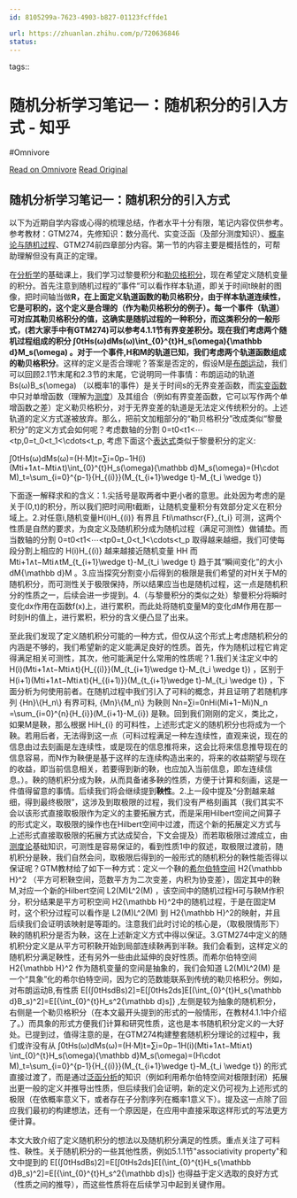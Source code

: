 ```yaml
---
id: 8105299a-7623-4903-b827-01123fcffde1

url: https://zhuanlan.zhihu.com/p/720636846
status:
---
```



tags:: 

# 随机分析学习笔记一：随机积分的引入方式 - 知乎
#Omnivore

[Read on Omnivore](https://omnivore.app/me/-192092794d1)
[Read Original](https://zhuanlan.zhihu.com/p/720636846)

## 随机分析学习笔记一：随机积分的引入方式

 以下为近期自学内容或心得的梳理总结，作者水平十分有限，笔记内容仅供参考。参考教材：GTM274，先修知识：数分高代、实变泛函（及部分测度知识）、[概率论与随机过程](https://zhida.zhihu.com/search?q=%E6%A6%82%E7%8E%87%E8%AE%BA%E4%B8%8E%E9%9A%8F%E6%9C%BA%E8%BF%87%E7%A8%8B&zhida%5Fsource=entity&is%5Fpreview=1)、GTM274前四章部分内容。第一节的内容主要是概括性的，可帮助理解但没有真正的定理。

 在[分析学](https://zhida.zhihu.com/search?q=%E5%88%86%E6%9E%90%E5%AD%A6&zhida%5Fsource=entity&is%5Fpreview=1)的基础课上，我们学习过黎曼积分和[勒贝格积分](https://zhida.zhihu.com/search?q=%E5%8B%92%E8%B4%9D%E6%A0%BC%E7%A7%AF%E5%88%86&zhida%5Fsource=entity&is%5Fpreview=1)，现在希望定义随机变量的积分。首先注意到随机过程的”事件“可以看作样本轨道，即关于时间t映射的图像，把时间轴当做**R，**在上面定义轨道函数的勒贝格积分，由于样本轨道连续性，它是可积的，这个定义是合理的（作为勒贝格积分的例子）。每一个事件（轨道）可对应其勒贝格积分的值，这确实是随机过程的一种积分，而这类积分的一般形式，(若大家手中有GTM274)可以参考4.1.1节有界变差积分。现在我们考虑两个随机过程组成的积分 ∫0tHs(ω)dMs(ω)\\int\_{0}^{t}H\_s(\\omega){\\mathbb d}M\_s(\\omega) 。对于一个事件,H和M的轨道已知，我们考虑两个轨道函数组成的**勒贝格积分**。这样的定义是否合理呢？答案是否定的，假设M是[布朗运动](https://zhida.zhihu.com/search?q=%E5%B8%83%E6%9C%97%E8%BF%90%E5%8A%A8&zhida%5Fsource=entity&is%5Fpreview=1)，我们可以回顾2.1节末尾和2.3节的末尾，它说明同一件事情：布朗运动的轨道 Bs(ω)B\_s(\\omega) （以概率1的事件）是关于时间s的无界变差函数，而[实变函数](https://zhida.zhihu.com/search?q=%E5%AE%9E%E5%8F%98%E5%87%BD%E6%95%B0&zhida%5Fsource=entity&is%5Fpreview=1)中只对单增函数（理解为[测度](https://zhida.zhihu.com/search?q=%E6%B5%8B%E5%BA%A6&zhida%5Fsource=entity&is%5Fpreview=1)）及其组合（例如有界变差函数，它可以写作两个单增函数之差）定义勒贝格积分，对于无界变差的轨道是无法定义传统积分的。上述轨道的定义方式遂被放弃。那么，把前文加粗部分的“勒贝格积分”改成类似“黎曼积分”的定义方式会如何呢？考虑数轴的分割 0\=t0<t1<⋯<tp,0=t\_0<t\_1<\\cdots<t\_p, 考虑下面这个[表达式](https://zhida.zhihu.com/search?q=%E8%A1%A8%E8%BE%BE%E5%BC%8F&zhida%5Fsource=entity&is%5Fpreview=1)类似于黎曼积分的定义:

∫0tHs(ω)dMs(ω)\=(H⋅M)t\=∑i\=0p−1H(i)(Mti+1∧t−Mti∧t)\\int\_{0}^{t}H\_s(\\omega){\\mathbb d}M\_s(\\omega)=(H\\cdot M)\_t=\\sum\_{i=0}^{p-1}{H\_{(i)}}(M\_{t\_{i+1}\\wedge t}-M\_{t\_i \\wedge t}) 

下面逐一解释求和的含义：1.尖括号是取两者中更小者的意思。此处因为考虑的是关于(0,t)的积分，所以我们把时间用t截断，让随机变量积分有效部分定义在积分域上。2.对任意i,随机变量H(i)H\_{(i)} 有界且 Fti\\mathscr{F}\_{t\_i} 可测，这两个性质是自然的要求，为良定义及随机积分成为随机过程（满足可测性）做铺垫。而当数轴的分割 0\=t0<t1<⋯<tp0=t\_0<t\_1<\\cdots<t\_p 取得越来越细，我们可使每段分割上相应的 H(i)H\_{(i)} 越来越接近随机变量 HH 而 Mti+1∧t−Mti∧tM\_{t\_{i+1}\\wedge t}-M\_{t\_i \\wedge t} 趋于其“瞬间变化”的大小 dM{\\mathbb d}M 。3.应当探究分割变小后得到的极限是我们希望的对H关于M的随机积分，而可测性关于极限保持，所以结果应当也是随机过程，这一点是随机积分的性质之一，后续会进一步提到。4.（与黎曼积分的类似之处）黎曼积分将瞬时变化dx作用在函数f(x)上，进行累积，而此处将随机变量M的变化dM作用在那一时刻H的值上，进行累积，积分的含义便凸显了出来。

 至此我们发现了定义随机积分可能的一种方式，但仅从这个形式上考虑随机积分的内涵是不够的，我们希望新的定义能满足良好的性质。首先，作为随机过程它肯定得满足相关可测性，其次，他可能满足什么常用的性质呢？1.我们关注定义中的 H(i)(Mti+1∧t−Mti∧t){H\_{(i)}}(M\_{t\_{i+1}\\wedge t}-M\_{t\_i \\wedge t}) ，区别于 H(i+1)(Mti+1∧t−Mti∧t){H\_{(i+1)}}(M\_{t\_{i+1}\\wedge t}-M\_{t\_i \\wedge t}) ，下面分析为何使用前者。在随机过程中我们引入了可料的概念，并且证明了若随机序列 {Hn}\\{H\_n\\} 有界可料, {Mn}\\{M\_n\\} 为鞅则 Nn\=∑i\=0nHi(Mi+1−Mi)N\_n =\\sum\_{i=0}^{n}{H\_{i}}(M\_{i+1}-M\_{i}) 是鞅。回到我们刚刚的定义，类比之，如果M是鞅，那么根据 HiH\_{i} 的可料性，上述形式定义的随机积分也将成为一个鞅。若用后者，无法得到这一点（可料过程满足一种左连续性，直观来说，现在的信息由过去刻画是左连续性，或是现在的信息推将来，这会比将来信息推导现在的信息容易，而N作为鞅便是基于这样的左连续构造出来的，将来的收益期望与现在的收益，即当前信息相关，若要得到新的鞅，也应加入当前信息，即左连续信息。）。鞅的随机积分成为鞅，从而具备诸多鞅的性质，方便于计算和刻画，这是一件值得留意的事情。后续我们将会继续提到**鞅性**。2.上一段中提及“分割越来越细，得到最终极限”，这涉及到取极限的过程，我们没有严格刻画其（我们其实不会以该形式直接取极限作为定义的主要拓展方式，而是采用Hilbert空间之间算子的形式定义，取极限的操作也在Hilbert空间中过渡，而这个新的拓展定义方式与上述形式直接取极限的拓展方式达成契合，下文会提及）而若取极限过渡成立，由[测度论](https://zhida.zhihu.com/search?q=%E6%B5%8B%E5%BA%A6%E8%AE%BA&zhida%5Fsource=entity&is%5Fpreview=1)基础知识，可测性是容易保证的，看到性质1中的叙述，取极限过渡前，随机积分是鞅，我们自然会问，取极限后得到的一般形式的随机积分的鞅性能否得以保证呢？GTM教材给了如下一种方式：定义一个鞅的[希尔伯特空间](https://zhida.zhihu.com/search?q=%E5%B8%8C%E5%B0%94%E4%BC%AF%E7%89%B9%E7%A9%BA%E9%97%B4&zhida%5Fsource=entity&is%5Fpreview=1) H2{\\mathbb H}^2 （平方可积鞅空间，范数平方为二次变差，内积为协变差），固定其中的鞅M,对应一个新的Hilbert空间 L2(M)L^2(M) ，该空间中的随机过程H可与鞅M作积分，积分结果是平方可积空间 H2{\\mathbb H}^2中的随机过程，于是在固定M时，这个积分过程可以看作是 L2(M)L^2(M) 到 H2{\\mathbb H}^2的映射，并且后续我们会证明该映射是等距的。注意我们此时讨论的核心是，（取极限情形下）鞅的随机积分是否为鞅，这在上述新定义方式中得以保证。3.GTM274中定义的随机积分定义是从平方可积鞅开始到局部连续鞅再到半鞅。我们会看到，这样定义的随机积分满足鞅性，还有另外一些由此延伸的良好性质。而希尔伯特空间 H2{\\mathbb H}^2 作为随机变量的空间是抽象的，我们会知道 L2(M)L^2(M) 是一个“具象”化的希尔伯特空间，因为它的范数能联系到传统的勒贝格积分。例如，对布朗运动B,有性质 E\[(∫0tHsdBs)2\]\=E\[∫0tHs2ds\]E\[(\\int\_{0}^{t}H\_s{\\mathbb d}B\_s)^2\]=E\[{\\int\_{0}^{t}H\_s^2{\\mathbb d}s\]} ,左侧是较为抽象的随机积分，右侧是一个勒贝格积分（在本文最开头提到的形式的一般情形，在教材4.1.1中介绍了。）而具象的形式方便我们计算和研究性质，这也是本书随机积分定义的一大好处。已提到过，值得注意的是，在GTM274构建整套随机积分理论的过程中，我们或许没有从 ∫0tHs(ω)dMs(ω)\=(H⋅M)t\=∑i\=0p−1H(i)(Mti+1∧t−Mti∧t) \\int\_{0}^{t}H\_s(\\omega){\\mathbb d}M\_s(\\omega)=(H\\cdot M)\_t=\\sum\_{i=0}^{p-1}{H\_{(i)}}(M\_{t\_{i+1}\\wedge t}-M\_{t\_i \\wedge t})  的形式直接过渡了，而是通过[泛函分析](https://zhida.zhihu.com/search?q=%E6%B3%9B%E5%87%BD%E5%88%86%E6%9E%90&zhida%5Fsource=entity&is%5Fpreview=1)的知识（例如利用希尔伯特空间对极限封闭）拓展出更一般的定义并推导出性质，但后续我们会证明，新的定义仍可视为上述形式的极限（在依概率意义下，或者存在子分割序列在概率1意义下）。提及这一点除了回应我们最初的构建想法，还有一个原因是，在应用中直接采取这样形式的写法更方便计算。

 本文大致介绍了定义随机积分的想法以及随机积分满足的性质。重点关注了可料性、鞅性。关于随机积分的一些其他性质，例如5.1.1节"associativity property"和文中提到的 E\[(∫0tHsdBs)2\]\=E\[∫0tHs2ds\]E\[(\\int\_{0}^{t}H\_s{\\mathbb d}B\_s)^2\]=E\[{\\int\_{0}^{t}H\_s^2{\\mathbb d}s\]} 也得益于定义选取的良好方式（性质之间的推导），而这些性质将在后续学习中起到关键作用。

